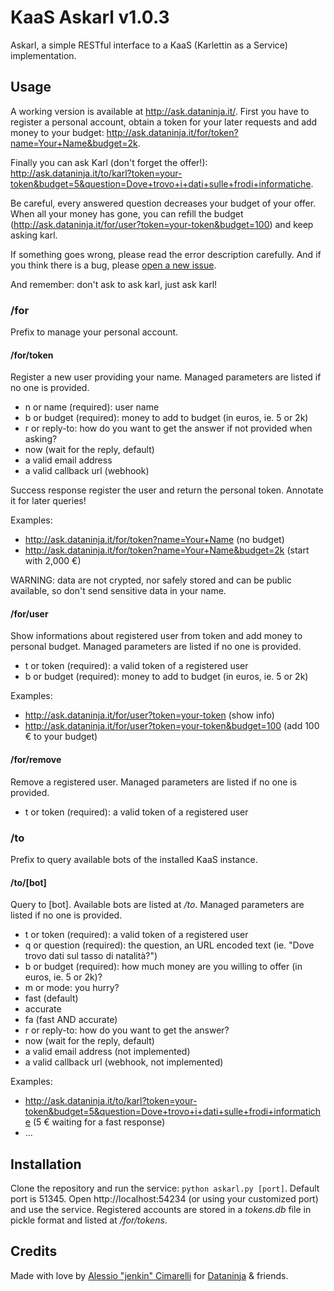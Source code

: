 # KaaS Askarl v1.0.3
Askarl, a simple RESTful interface to a KaaS (Karlettin as a Service) implementation.

## Usage
A working version is available at http://ask.dataninja.it/. First you have to register a personal account,
obtain a token for your later requests and add money to your budget: http://ask.dataninja.it/for/token?name=Your+Name&budget=2k.

Finally you can ask Karl (don't forget the offer!):
http://ask.dataninja.it/to/karl?token=your-token&budget=5&question=Dove+trovo+i+dati+sulle+frodi+informatiche.

Be careful, every answered question decreases your budget of your offer. When all your money has gone, you can refill the budget
(http://ask.dataninja.it/for/user?token=your-token&budget=100) and keep asking karl.

If something goes wrong, please read the error description carefully. And if you think there is a bug,
please [open a new issue](https://github.com/Dataninja/kaas-askarl/issues/new).

And remember: don't ask to ask karl, just ask karl!

### /for
Prefix to manage your personal account.

#### /for/token
Register a new user providing your name.
Managed parameters are listed if no one is provided.

* n or name (required): user name
* b or budget (required): money to add to budget (in euros, ie. 5 or 2k)
* r or reply-to: how do you want to get the answer if not provided when asking?
 * now (wait for the reply, default)
 * a valid email address
 * a valid callback url (webhook)

Success response register the user and return the personal token.
Annotate it for later queries!

Examples:

* http://ask.dataninja.it/for/token?name=Your+Name (no budget)
* http://ask.dataninja.it/for/token?name=Your+Name&budget=2k (start with 2,000 €)

WARNING: data are not crypted, nor safely stored and can be public available, so don't send sensitive data in your name.

#### /for/user
Show informations about registered user from token and add money to personal budget.
Managed parameters are listed if no one is provided.

* t or token (required): a valid token of a registered user
* b or budget (required): money to add to budget (in euros, ie. 5 or 2k)

Examples:

* http://ask.dataninja.it/for/user?token=your-token (show info)
* http://ask.dataninja.it/for/user?token=your-token&budget=100 (add 100 € to your budget)

#### /for/remove
Remove a registered user.
Managed parameters are listed if no one is provided.

* t or token (required): a valid token of a registered user

### /to
Prefix to query available bots of the installed KaaS instance.

#### /to/[bot]
Query to [bot]. Available bots are listed at */to*.
Managed parameters are listed if no one is provided.

* t or token (required): a valid token of a registered user
* q or question (required): the question, an URL encoded text (ie. "Dove trovo dati sul tasso di natalità?")
* b or budget (required): how much money are you willing to offer (in euros, ie. 5 or 2k)?
* m or mode: you hurry?
 * fast (default)
 * accurate
 * fa (fast AND accurate)
* r or reply-to: how do you want to get the answer?
 * now (wait for the reply, default)
 * a valid email address (not implemented)
 * a valid callback url (webhook, not implemented)

Examples:

* http://ask.dataninja.it/to/karl?token=your-token&budget=5&question=Dove+trovo+i+dati+sulle+frodi+informatiche (5 € waiting for a fast response)
* ...

## Installation
Clone the repository and run the service: `python askarl.py [port]`. Default port is 51345.
Open http://localhost:54234 (or using your customized port) and use the service.
Registered accounts are stored in a *tokens.db* file in pickle format and listed at */for/tokens*.

## Credits
Made with love by [Alessio "jenkin" Cimarelli](https://github.com/jenkin) for [Dataninja](https://github.com/Dataninja/) & friends.

